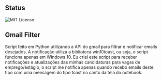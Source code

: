 
## Status
![MIT License](http://img.shields.io/static/v1?label=STATUS&message=EM%20DESENVOLVIMENTO&color=GREEN&style=for-the-badge)


## Gmail Filter

Script feito em Python utilizando a API do gmail para filtrar e notificar emails desejados. A notificação utiliza a biblioteca win10toast, ou seja, o script funciona apenas em Windows 10. Eu criei este script para receber notificações e atualizações das minhas candidaturas para vagas de emprego/estágio, o script me notifica apenas quando recebo emails deste tipo com uma mensagem do tipo toast no canto da tela do notebook.

